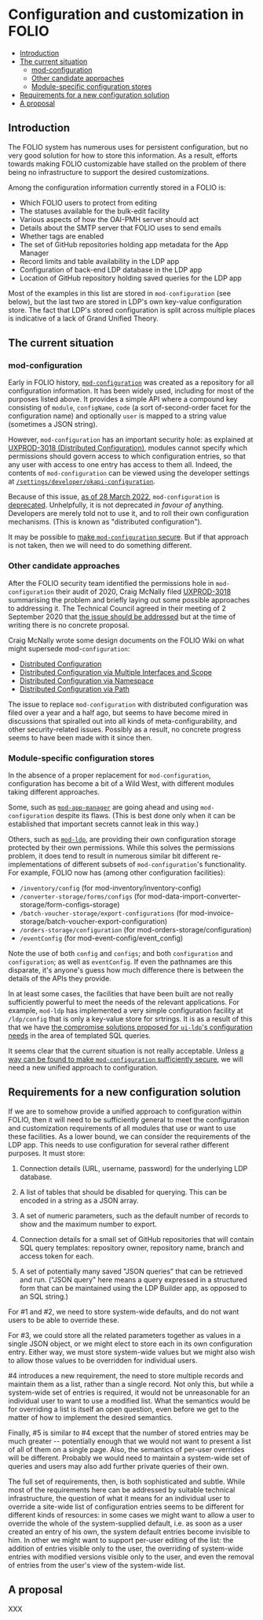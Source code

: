 # Configuration and customization in FOLIO

<!-- md2toc -l 2 customization.md -->
* [Introduction](#introduction)
* [The current situation](#the-current-situation)
    * [mod-configuration](#mod-configuration)
    * [Other candidate approaches](#other-candidate-approaches)
    * [Module-specific configuration stores](#module-specific-configuration-stores)
* [Requirements for a new configuration solution](#requirements-for-a-new-configuration-solution)
* [A proposal](#a-proposal)



## Introduction

The FOLIO system has numerous uses for persistent configuration, but no very good solution for how to store this information. As a result, efforts towards making FOLIO customizable have stalled on the problem of there being no infrastructure to support the desired customizations.

Among the configuration information currently stored in a FOLIO is:
* Which FOLIO users to protect from editing
* The statuses available for the bulk-edit facility
* Various aspects of how the OAI-PMH server should act
* Details about the SMTP server that FOLIO uses to send emails
* Whether tags are enabled
* The set of GitHub repositories holding app metadata for the App Manager
* Record limits and table availability in the LDP app
* Configuration of back-end LDP database in the LDP app
* Location of GitHub repository holding saved queries for the LDP app

Most of the examples in this list are stored in `mod-configuration` (see below), but the last two are stored in LDP's own key-value configuration store. The fact that LDP's stored configuration is split across multiple places is indicative of a lack of Grand Unified Theory.



## The current situation


### mod-configuration

Early in FOLIO history, [`mod-configuration`](https://github.com/folio-org/mod-configuration) was created as a repository for all configuration information. It has been widely used, including for most of the purposes listed above. It provides a simple API where a compound key consisting of `module`, `configName`, `code` (a sort of-second-order facet for the configuration name) and optionally `user` is mapped to a string value (sometimes a JSON string).

However, `mod-configuration` has an important security hole: as explained at [UXPROD-3018 (Distributed Configuration)](https://issues.folio.org/browse/UXPROD-3018), modules cannot specify which permissions should govern access to which configuration entries, so that any user with access to one entry has access to them all. Indeed, the contents of `mod-configuration` can be viewed using the developer settings at [`/settings/developer/okapi-configuration`](https://folio-snapshot.dev.folio.org/settings/developer/okapi-configuration).

Because of this issue, [as of 28 March 2022](https://github.com/folio-org/mod-configuration/commit/812c7d15fcb264359c89c2d5b43696f7c27b9462), `mod-configuration` is [deprecated](https://github.com/folio-org/mod-configuration/blob/master/README.md#deprecation). Unhelpfully, it is not deprecated _in favour of_ anything. Developers are merely told not to use it, and to roll their own configuration mechanisms. (This is known as "distributed configuration").

It may be possible to [make `mod-configuration` secure](fixing-mod-configuration.md). But if that approach is not taken, then we will need to do something different.


### Other candidate approaches

After the FOLIO security team identified the permissions hole in `mod-configuration` their audit of 2020, Craig McNally filed [UXPROD-3018](https://issues.folio.org/browse/UXPROD-3018) summarising the problem and briefly laying out some possible approaches to addressing it. The Technical Council agreed in their meeting of 2 September 2020 that [the issue should be addressed](https://wiki.folio.org/display/TC/2020-09-02+Meeting+notes) but at the time of writing there is no concrete proposal.

Craig McNally wrote some design documents on the FOLIO Wiki on what might supersede mod-`configuration`:
* [Distributed Configuration](https://wiki.folio.org/display/DD/Distributed+Configuration)
* [Distributed Configuration via Multiple Interfaces and Scope](https://wiki.folio.org/display/DD/Distributed+Configuration+via+Multiple+Interfaces+and+Scope)
* [Distributed Configuration via Namespace](https://wiki.folio.org/display/DD/Distributed+Configuration+via+Namespace)
* [Distributed Configuration via Path](https://wiki.folio.org/display/DD/Distributed+Configuration+via+Path)

The issue to replace `mod-configuration` with distributed configuration was filed over a year and a half ago, but seems to have become mired in discussions that spiralled out into all kinds of meta-configurability, and other security-related issues. Possibly as a result, no concrete progress seems to have been made with it since then.


### Module-specific configuration stores

In the absence of a proper replacement for `mod-configuration`, configuration has become a bit of a Wild West, with different modules taking different approaches.

Some, such as [`mod-app-manager`](https://github.com/MikeTaylor/mod-app-manager) are going ahead and using `mod-configuration` despite its flaws. (This is best done only when it can be established that important secrets cannot leak in this way.)

Others, such as [`mod-ldp`](https://github.com/folio-org/mod-ldp/), are providing their own configuration storage protected by their own permissions. While this solves the permissions problem, it does tend to result in numerous similar bit different re-implementations of different subsets of `mod-configuration`'s functionality. For example, FOLIO now has (among other configuration facilities):

* `/inventory/config` (for mod-inventory/inventory-config)
* `/converter-storage/forms/configs` (for mod-data-import-converter-storage/form-configs-storage)
* `/batch-voucher-storage/export-configurations` (for mod-invoice-storage/batch-voucher-export-configuration)
* `/orders-storage/configuration` (for mod-orders-storage/configuration)
* `/eventConfig` (for mod-event-config/event_config)

Note the use of both `config` and `configs`; and both `configuration` and `configuration`; as well as `eventConfig`. If even the pathnames are this disparate, it's anyone's guess how much difference there is between the details of the APIs they provide.

In at least some cases, the facilities that have been built are not really sufficiently powerful to meet the needs of the relevant applications. For example, `mod-ldp` has implemented a very simple configuration facility at `/ldp/config` that is only a key-value store for srtrings. It is as a result of this that we have [the compromise solutions proposed for `ui-ldp`'s configuration needs](https://github.com/folio-org/ui-ldp/blob/master/doc/templated-sql-queries.md#handling-configuration-storage) in the area of templated SQL queries.

It seems clear that the current situation is not really acceptable. Unless [a way can be found to make `mod-configuration` sufficiently secure](fixing-mod-configuration.md), we will need a new unified approach to configuration.



## Requirements for a new configuration solution

If we are to somehow provide a unified approach to configuration within FOLIO, then it will need to be sufficiently general to meet the configuration and customization requirements of all modules that use or want to use these  facilities. As a lower bound, we can consider the requirements of the LDP app. This needs to use configuration for several rather different purposes. It must store:

1. Connection details (URL, username, password) for the underlying LDP database.

2. A list of tables that should be disabled for querying. This can be encoded in a string as a JSON array.

3. A set of numeric parameters, such as the default number of records to show and the maximum number to export.

4. Connection details for a small set of GitHub repositories that will contain SQL query templates: repository owner, repository name, branch and access token for each.

5. A set of potentially many saved "JSON queries" that can be retrieved and run. ("JSON query" here means a query expressed in a structured form that can be maintained using the LDP Builder app, as opposed to an SQL string.)

For #1 and #2, we need to store system-wide defaults, and do not want users to be able to override these.

For #3, we could store all the related parameters together as values in a single JSON object, or we might elect to store each in its own configuration entry. Either way, we must store system-wide values but we might also wish to allow those values to be overridden for individual users.

#4 introduces a new requirement, the need to store multiple records and maintain them as a list, rather than a single record. Not only this, but while a system-wide set of entries is required, it would not be unreasonable for an individual user to want to use a modified list. What the semantics would be for overriding a list is itself an open question, even before we get to the matter of how to implement the desired semantics.

Finally, #5 is similar to #4 except that the number of stored entries may be much greater -- potentially enough that we would not want to present a list of all of them on a single page. Also, the semantics of per-user overrides will be different. Probably we would need to maintain a system-wide set of queries and users may also add further private queries of their own.

The full set of requirements, then, is both sophisticated and subtle. While most of the requirements here can be addressed by suitable technical infrastructure, the question of what it means for an individual user to override a site-wide list of configuration entries seems to be different for different kinds of resources: in some cases we might want to allow a user to override the whole of the system-supplied default, i.e. as soon as a user created an entry of his own, the system default entries become invisible to him. In other we might want to support per-user editing of the list: the addition of entries visible only to the user, the overriding of system-wide entries with modified versions visible only to the user, and even the removal of entries from the user's view of the system-wide list.



## A proposal

XXX



